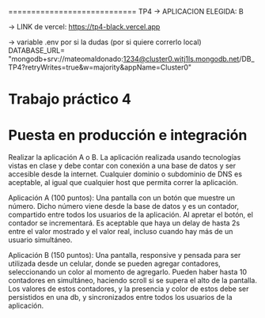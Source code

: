 ============================
TP4
-> APLICACION ELEGIDA: B

-> LINK de vercel: https://tp4-black.vercel.app

-> variable .env por si la dudas (por si quiere correrlo local)
   DATABASE_URL= "mongodb+srv://mateomaldonado:1234@cluster0.witj1ls.mongodb.net/DB_TP4?retryWrites=true&w=majority&appName=Cluster0"
   
Trabajo práctico 4
==================

Puesta en producción e integración
==================================


Realizar la aplicación A o B. La aplicación realizada usando tecnologías vistas en clase y debe contar con conexión a una base de datos y ser accesible desde la internet. Cualquier dominio o subdominio de DNS es aceptable, al igual que cualquier host que permita correr la aplicación.


Aplicación A (100 puntos):
Una pantalla con un botón que muestre un número. Dicho número viene desde la base de datos y es un contador, compartido entre todos los usuarios de la aplicación. Al apretar el botón, el contador se incrementará. Es aceptable que haya un delay de hasta 2s entre el valor mostrado y el valor real, incluso cuando hay más de un usuario simultáneo.


Aplicación B (150 puntos):
Una pantalla, responsive y pensada para ser utilizada desde un celular, donde se pueden agregar contadores, seleccionando un color al momento de agregarlo. Pueden haber hasta 10 contadores en simultáneo, haciendo scroll si se supera el alto de la pantalla. Los valores de estos contadores, y la presencia y color de estos debe ser persistidos en una db, y sincronizados entre todos los usuarios de la aplicación.

